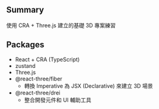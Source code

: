 ## Summary

使用 CRA + Three.js 建立的基礎 3D 專案練習

## Packages

- React + CRA (TypeScript)
- zustand
- Three.js
- @react-three/fiber
  - 轉換 Imperative 為 JSX (Declarative) 來建立 3D 場景
- @react-three/drei
  - 整合開發元件和 UI 輔助工具
